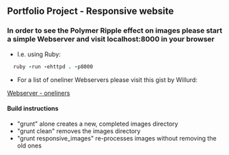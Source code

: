 ## Portfolio Project - Responsive website

### In order to see the Polymer Ripple effect on images please start a simple Webserver and visit localhost:8000 in your browser

 - I.e. using Ruby:

```ruby
  ruby -run -ehttpd . -p8000
```
- For a list of oneliner Webservers please visit this gist by Willurd:

[Webserver - oneliners](https://gist.github.com/willurd/5720255)

#### Build instructions

- "grunt" alone creates a new, completed images directory
- "grunt clean" removes the images directory
- "grunt responsive_images" re-processes images without removing    the old ones
